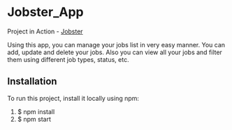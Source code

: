 # Jobster_App

Project in Action - [Jobster](https://master--starlit-capybara-45c670.netlify.app/landing)

Using this app, you can manage your jobs list in very easy manner. You can add, update and delete your jobs. Also you can view all your jobs and filter them using different job types, status, etc.

## Installation

To run this project, install it locally using npm:

1. $ npm install
2. $ npm start

